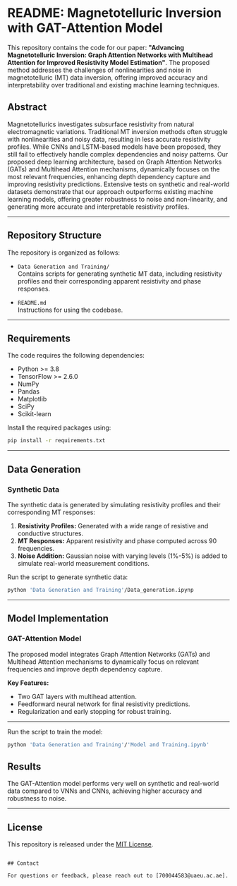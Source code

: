 # README: Magnetotelluric Inversion with GAT-Attention Model  

This repository contains the code for our paper: **"Advancing Magnetotelluric Inversion: Graph Attention Networks with Multihead Attention for Improved Resistivity Model Estimation"**. The proposed method addresses the challenges of nonlinearities and noise in magnetotelluric (MT) data inversion, offering improved accuracy and interpretability over traditional and existing machine learning techniques.  

## Abstract  

Magnetotellurics investigates subsurface resistivity from natural electromagnetic variations. Traditional MT inversion methods often struggle with nonlinearities and noisy data, resulting in less accurate resistivity profiles. While CNNs and LSTM-based models have been proposed, they still fail to effectively handle complex dependencies and noisy patterns. Our proposed deep learning architecture, based on Graph Attention Networks (GATs) and Multihead Attention mechanisms, dynamically focuses on the most relevant frequencies, enhancing depth dependency capture and improving resistivity predictions. Extensive tests on synthetic and real-world datasets demonstrate that our approach outperforms existing machine learning models, offering greater robustness to noise and non-linearity, and generating more accurate and interpretable resistivity profiles.  

---

## Repository Structure  

The repository is organized as follows:  

- `Data Generation and Training/`  
  Contains scripts for generating synthetic MT data, including resistivity profiles and their corresponding apparent resistivity and phase responses.  

- `README.md`  
  Instructions for using the codebase.  

---

## Requirements  

The code requires the following dependencies:  

- Python >= 3.8  
- TensorFlow >= 2.6.0  
- NumPy  
- Pandas  
- Matplotlib  
- SciPy  
- Scikit-learn  

Install the required packages using:  

```bash
pip install -r requirements.txt
```  

---

## Data Generation  

### Synthetic Data  
The synthetic data is generated by simulating resistivity profiles and their corresponding MT responses:  

1. **Resistivity Profiles:** Generated with a wide range of resistive and conductive structures.  
2. **MT Responses:** Apparent resistivity and phase computed across 90 frequencies.  
3. **Noise Addition:** Gaussian noise with varying levels (1%-5%) is added to simulate real-world measurement conditions.  

Run the script to generate synthetic data:  

```bash
python 'Data Generation and Training'/Data_generation.ipynp 
```  

---

## Model Implementation  

### GAT-Attention Model  
The proposed model integrates Graph Attention Networks (GATs) and Multihead Attention mechanisms to dynamically focus on relevant frequencies and improve depth dependency capture.  

**Key Features:**  
- Two GAT layers with multihead attention.  
- Feedforward neural network for final resistivity predictions.  
- Regularization and early stopping for robust training.  

---
Run the script to train the model:  

```bash
python 'Data Generation and Training'/'Model and Training.ipynb'
```

## Results  

The GAT-Attention model performs very well on synthetic and real-world data compared to VNNs and CNNs, achieving higher accuracy and robustness to noise.  

---

## License  

This repository is released under the [MIT License](LICENSE).  

```  

## Contact  

For questions or feedback, please reach out to [700044583@uaeu.ac.ae].
